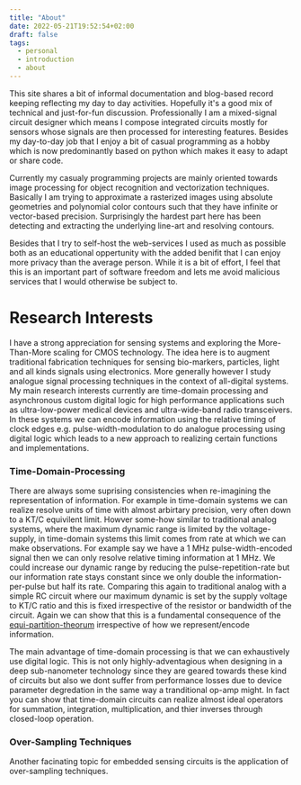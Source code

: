 ```yaml
---
title: "About"
date: 2022-05-21T19:52:54+02:00
draft: false
tags:
  - personal
  - introduction
  - about
---
```


This site shares a bit of informal documentation and blog-based record keeping
reflecting my day to day activities. Hopefully it's a good mix of technical and
just-for-fun discussion. Professionally I am a mixed-signal circuit designer
which means I compose integrated circuits mostly for sensors whose signals are
then processed for interesting features. Besides my day-to-day job that I enjoy
a bit of casual programming as a hobby which is now predominantly based on
python which makes it easy to adapt or share code.

Currently my casualy programming projects are mainly oriented towards image
processing for object recognition and vectorization techniques. Basically
I am trying to approximate a rasterized images using absolute geometries and
polynomial color contours such that they have infinite or vector-based precision.
Surprisingly the hardest part here has been detecting and extracting the
underlying line-art and resolving contours.

Besides that I try to self-host the web-services I used as much as possible
both as an educational oppertunity with the added benifit that I can enjoy more
privacy than the average person. While it is a bit of effort, I feel that this
is an important part of software freedom and lets me avoid malicious services
that I would otherwise be subject to.

# Research Interests

I have a strong appreciation for sensing systems and exploring the
More-Than-More scaling for CMOS technology. The idea here is to augment
traditional fabrication techniques for sensing bio-markers, particles, light
and all kinds signals using electronics. More generally however I study analogue
signal processing techniques in the context of all-digital systems. My main
research interests currently are time-domain processing and asynchronous custom
digital logic for high performance applications such as ultra-low-power medical
devices and ultra-wide-band radio transceivers. In these systems we can encode
information using the relative timing of clock edges e.g. pulse-width-modulation
to do analogue processing using digital logic which leads to a new approach to
realizing certain functions and implementations.

### Time-Domain-Processing

There are always some suprising consistencies when re-imagining the
representation of information. For example in time-domain systems we can realize
resolve units of time with almost arbirtary precision, very often down to a
KT/C equivilent limit. Howver some-how similar to traditional analog systems,
where the maximum dynamic range is limited by the voltage-supply, in
time-domain systems this limit comes from rate at which we can make
observations. For example say we have a 1 MHz pulse-width-encoded signal then
we can only resolve relative timing information at 1 MHz. We could increase
our dynamic range by reducing the pulse-repetition-rate but our information
rate stays constant since we only double the information-per-pulse but half
its rate. Comparing this again to traditional analog with a simple RC circuit
where our maximum dynamic is set by the supply voltage to KT/C ratio and this
is fixed irrespective of the resistor or bandwidth of the circuit. Again we can
show that this is a fundamental consequence of the
[equi-partition-theorum](https://www.wikipedia.org/equipartition-theorum)
irrespective of how we represent/encode information.

The main advantage of time-domain processing is that we can exhaustively use
digital logic. This is not only highly-adventagious when designing in a
deep sub-nanometer technology since they are geared towards these kind of
circuits but also we dont suffer from performance losses due to device parameter
degredation in the same way a tranditional op-amp might. In fact you can show
that time-domain circuits can realize almost ideal operators for summation,
integration, multiplication, and thier inverses through closed-loop operation.

### Over-Sampling Techniques

Another facinating topic for embedded sensing circuits is the application of
over-sampling techniques. 
